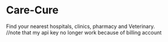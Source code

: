 # Care-Cure
Find your nearest hospitals, clinics, pharmacy and Veterinary.
<br>
//note that my api key no longer work because of billing account
